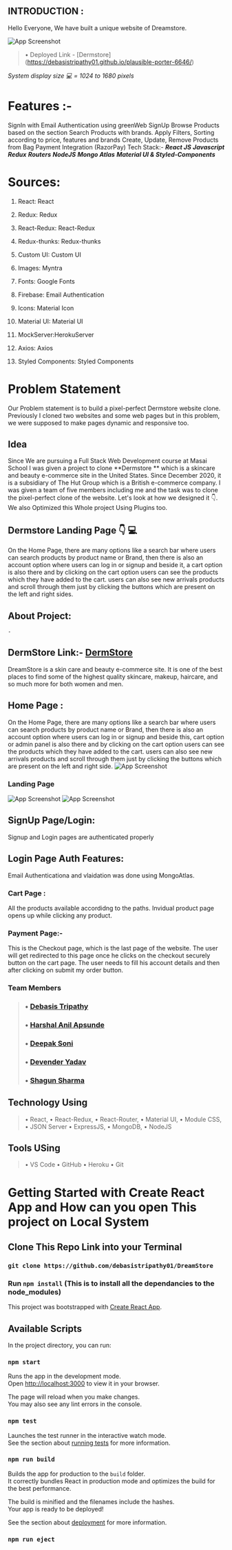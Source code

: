 ## INTRODUCTION :

Hello Everyone, We have built a unique website of Dreamstore. 

![App Screenshot](https://i.postimg.cc/c42zv9Rn/dermstore.jpg)

> • Deployed Link - [Dermstore] (https://debasistripathy01.github.io/plausible-porter-6646/)

*System display size 💻 = 1024 to 1680 pixels*

# **Features** :-
SignIn with Email Authentication using greenWeb
SignUp
Browse Products based on the section
Search Products with brands.
Apply Filters, Sorting according to price, features and brands
Create, Update, Remove Products from Bag 
Payment Integration (RazorPay)
Tech Stack:-
 ***React JS***
***Javascript***
***Redux***
***Routers***
***NodeJS***
***Mongo Atlas***
***Material UI & Styled-Components***

# **Sources**:
1. React: React

2. Redux: Redux

3. React-Redux: React-Redux

4. Redux-thunks: Redux-thunks

5. Custom UI: Custom UI

6. Images: Myntra

7. Fonts: Google Fonts

8. Firebase: Email Authentication

9. Icons: Material Icon

10. Material UI: Material UI

11. MockServer:HerokuServer

12. Axios: Axios

13. Styled Components: Styled Components

# Problem Statement

Our Problem statement is to build a pixel-perfect Dermstore website clone. Previously I cloned two websites and some web pages but in this problem, we were supposed to make pages dynamic and responsive too.

## Idea

Since We are pursuing a Full Stack Web Development course at Masai School I was given a project to clone **Dermstore ** which is a skincare and beauty e-commerce site in the United States. Since December 2020, it is a subsidiary of The Hut Group which is a British e-commerce company.  I was given a team of five members including me and the task was to clone the pixel-perfect clone of the website. Let's look at how we designed it 👇. We also Optimized this Whole project Using Plugins too.

## Dermstore Landing Page 👇 💻
On the Home Page, there are many options like a search bar where users can search products by product name or Brand, then there is also an account option where users can log in or signup and beside it, a cart option is also there and by clicking on the cart option users can see the products which they have added to the cart.
users can also see new arrivals products and scroll through them just by clicking the buttons which are present on the left and right sides.

## About Project: 

    - 

## DermStore Link:- [DermStore](https://www.dermstore.com)

DreamStore is a skin care and beauty e-commerce site.
It is one of the best places to find some of the highest quality skincare, makeup, haircare, and so much more for both women and men.

## Home Page :

On the Home Page, there are many options like a search bar where users can search products by product name or Brand, then there is also an account option where users can log in or signup and beside this, cart option or admin panel is also there and by clicking on the cart option users can see the products which they have added to the cart.
users can also see new arrivals products and scroll through them just by clicking the buttons which are present on the left and right side.
![App Screenshot](https://snipboard.io/KlZygN.jpg)



### Landing Page

![App Screenshot](https://snipboard.io/2k34SB.jpg)
![App Screenshot](https://snipboard.io/kXgCne.jpg)


## SignUp Page/Login:
Signup and Login pages are authenticated properly 

## Login Page Auth Features:
Email Authenticationa and vlaidation was done using MongoAtlas. 
### Cart Page :
All the products available accordidng to the paths. Invidual product page opens up while clicking any product.


### Payment Page:-


This is the Checkout page, which is the last page of the website. The user will get redirected to this page once he clicks on the checkout securely button on the cart page. The user needs to fill his account details and then after clicking on submit my order button.


### Team Members


> ### • [Debasis Tripathy](https://github.com/debasistripathy01)
> ### • [Harshal Anil Apsunde](https://github.com/HARSHAL-AP)
> ### • [Deepak Soni](https://github.com/Deepak-197)
> ### • [Devender Yadav](https://github.com/devender0014)
> ### • [Shagun Sharma](https://github.com/shagun0061)



## Technology Using
> • React,
> • React-Redux,
> • React-Router,
> • Material UI,
> • Module CSS,
> • JSON Server
> • ExpressJS,
> • MongoDB,
> • NodeJS

## Tools USing
> • VS Code
> • GitHub
> • Heroku
> • Git


# Getting Started with Create React App and How can you open This project on Local System

## Clone This Repo Link into your Terminal 

### `git clone https://github.com/debasistripathy01/DreamStore`      


### Run `npm install` (This is to install all the dependancies to the node_modules)

This project was bootstrapped with [Create React App](https://github.com/facebook/create-react-app).

## Available Scripts

In the project directory, you can run:

### `npm start`

Runs the app in the development mode.\
Open [http://localhost:3000](http://localhost:3000) to view it in your browser.

The page will reload when you make changes.\
You may also see any lint errors in the console.

### `npm test`

Launches the test runner in the interactive watch mode.\
See the section about [running tests](https://facebook.github.io/create-react-app/docs/running-tests) for more information.

### `npm run build`

Builds the app for production to the `build` folder.\
It correctly bundles React in production mode and optimizes the build for the best performance.

The build is minified and the filenames include the hashes.\
Your app is ready to be deployed!

See the section about [deployment](https://facebook.github.io/create-react-app/docs/deployment) for more information.

### `npm run eject`





